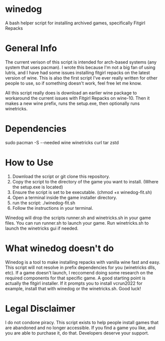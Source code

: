 # winedog
A bash helper script for installing archived games, specifically Fitgirl Repacks

# General Info
The current verison of this script is intended for arch-based systems (any system that uses pacman).
I wrote this because I'm not a big fan of using lutris, and I have had some issues installing fitgirl repacks on the latest version of wine.
This is also the first script I've ever really written for other people to use, so if something doesn't work, feel free let me know. 

All this script really does is download an earlier wine package to workaround the current issues with Fitgirl Repacks on wine-10. 
Then it makes a new wine prefix, runs the setup.exe, then optionally runs winetricks.

# Dependencies 
sudo pacman -S --needed wine winetricks curl tar zstd

# How to Use
1. Download the script or git clone this repository.
2. Copy the script to the directory of the game you want to install. (Where the setup.exe is located)
3. Ensure the script is set to be executable. (chmod +x winedog-fit.sh)
4. Open a terminal inside the game installer directory.
5. run the script: ./winedog-fit.sh
6. Follow the instructions in your terminal.

Winedog will drop the scripts runner.sh and winetricks.sh in your game files. You can run runner.sh to launch your game. Run winetricks.sh to launch the winetricks gui if needed.

# What winedog doesn't do
Winedog is a tool to make installing repacks with vanilla wine fast and easy. This script will not resolve in prefix dependencies for you (winetricks dlls, etc). If a game doesn't launch, I reccomend doing some research on the required components for that specific game. A good starting point is actually the fitgirl installer. If it prompts you to install vcrun2022 for example, install that with winedog or the winetricks.sh. Good luck!

# Legal Disclaimer
I do not condone piracy. This script exists to help people install games that are abandoned and no longer accessible. If you find a game you like, and you are able to purchase it, do that. Developers deserve your support.
